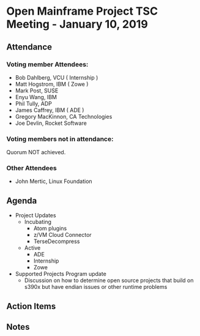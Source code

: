 # Open Mainframe Project TSC Meeting - January 10, 2019

## Attendance

### Voting member Attendees:

* Bob Dahlberg, VCU ( Internship )
* Matt Hogstrom, IBM ( Zowe )
* Mark Post, SUSE
* Enyu Wang, IBM
* Phil Tully, ADP
* James Caffrey, IBM ( ADE )
* Gregory MacKinnon, CA Technologies
* Joe Devlin, Rocket Software

### Voting members not in attendance:

Quorum NOT achieved.

### Other Attendees

* John Mertic, Linux Foundation

## Agenda

* Project Updates
  * Incubating
    * Atom plugins
    * z/VM Cloud Connector
    * TerseDecompress
  * Active
    * ADE
    * Internship
    * Zowe
* Supported Projects Program update
  * Discussion on how to determine open source projects that build on s390x but have endian issues or other runtime problems

## Action Items

## Notes

